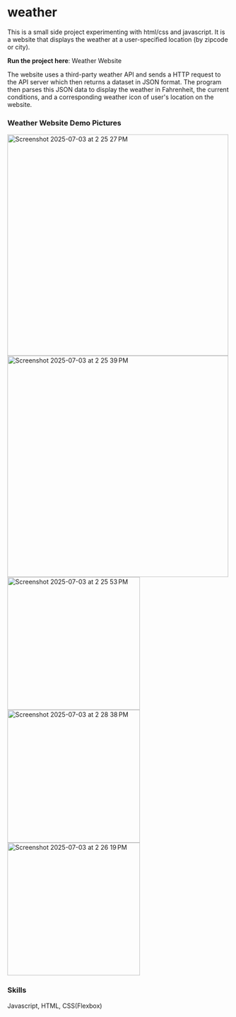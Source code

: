 # weather
This is a small side project experimenting with html/css and javascript. It is a website that displays the weather at a user-specified location (by zipcode or city).
 
<b>Run the project here</b>: <a src = "weatherapppractice-716d3767e651.herokuapp.com/">Weather Website</a>

The website uses a third-party weather API and sends a HTTP request to the API server which then returns a dataset in JSON format. The program then parses this JSON data to display the weather in Fahrenheit, the current conditions, and a corresponding weather icon of user's location on the website. 

### Weather Website Demo Pictures

<img width="500" alt="Screenshot 2025-07-03 at 2 25 27 PM" src="https://github.com/user-attachments/assets/ce4b2876-d3e5-4698-81cc-c5c115080e04" />
<img width="500" alt="Screenshot 2025-07-03 at 2 25 39 PM" src="https://github.com/user-attachments/assets/609f56bf-3a31-4c3e-ba74-7eaa9b823582" />
<img width="300" alt="Screenshot 2025-07-03 at 2 25 53 PM" src="https://github.com/user-attachments/assets/44243f24-c84d-4114-8880-d7dee98c80c8" />
<img width="300" alt="Screenshot 2025-07-03 at 2 28 38 PM" src="https://github.com/user-attachments/assets/17af0944-cc45-4d30-a01c-66c1593272b2" />
<img width="300" alt="Screenshot 2025-07-03 at 2 26 19 PM" src="https://github.com/user-attachments/assets/456f3456-de37-47bc-934e-f96c6819e2f0" />

### Skills 
Javascript, HTML, CSS(Flexbox)


